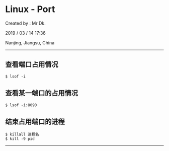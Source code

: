# Linux - Port

Created by : Mr Dk.

2019 / 03 / 14 17:36

Nanjing, Jiangsu, China

---

## 查看端口占用情况

```console
$ lsof -i
```

## 查看某一端口的占用情况

```console
$ lsof -i:8090
```

## 结束占用端口的进程

```console
$ killall 进程名
$ kill -9 pid
```

---

